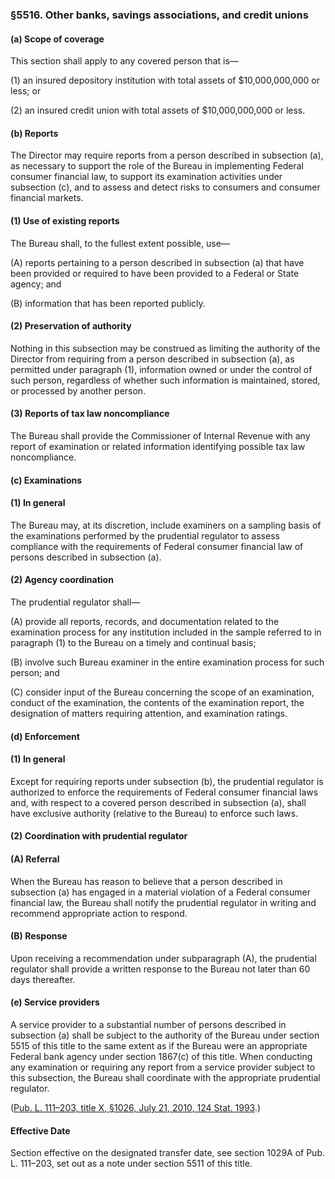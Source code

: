 ### §5516. Other banks, savings associations, and credit unions ###

[]()

#### (a) Scope of coverage ####

This section shall apply to any covered person that is—

[]()

(1) an insured depository institution with total assets of $10,000,000,000 or less; or

[]()

(2) an insured credit union with total assets of $10,000,000,000 or less.

[]()

#### (b) Reports ####

The Director may require reports from a person described in subsection (a), as necessary to support the role of the Bureau in implementing Federal consumer financial law, to support its examination activities under subsection (c), and to assess and detect risks to consumers and consumer financial markets.

[]()

#### (1) Use of existing reports ####

The Bureau shall, to the fullest extent possible, use—

[]()

(A) reports pertaining to a person described in subsection (a) that have been provided or required to have been provided to a Federal or State agency; and

[]()

(B) information that has been reported publicly.

[]()

#### (2) Preservation of authority ####

Nothing in this subsection may be construed as limiting the authority of the Director from requiring from a person described in subsection (a), as permitted under paragraph (1), information owned or under the control of such person, regardless of whether such information is maintained, stored, or processed by another person.

[]()

#### (3) Reports of tax law noncompliance ####

The Bureau shall provide the Commissioner of Internal Revenue with any report of examination or related information identifying possible tax law noncompliance.

[]()

#### (c) Examinations ####

[]()

#### (1) In general ####

The Bureau may, at its discretion, include examiners on a sampling basis of the examinations performed by the prudential regulator to assess compliance with the requirements of Federal consumer financial law of persons described in subsection (a).

[]()

#### (2) Agency coordination ####

The prudential regulator shall—

[]()

(A) provide all reports, records, and documentation related to the examination process for any institution included in the sample referred to in paragraph (1) to the Bureau on a timely and continual basis;

[]()

(B) involve such Bureau examiner in the entire examination process for such person; and

[]()

(C) consider input of the Bureau concerning the scope of an examination, conduct of the examination, the contents of the examination report, the designation of matters requiring attention, and examination ratings.

[]()

#### (d) Enforcement ####

[]()

#### (1) In general ####

Except for requiring reports under subsection (b), the prudential regulator is authorized to enforce the requirements of Federal consumer financial laws and, with respect to a covered person described in subsection (a), shall have exclusive authority (relative to the Bureau) to enforce such laws.

[]()

#### (2) Coordination with prudential regulator ####

[]()

#### (A) Referral ####

When the Bureau has reason to believe that a person described in subsection (a) has engaged in a material violation of a Federal consumer financial law, the Bureau shall notify the prudential regulator in writing and recommend appropriate action to respond.

[]()

#### (B) Response ####

Upon receiving a recommendation under subparagraph (A), the prudential regulator shall provide a written response to the Bureau not later than 60 days thereafter.

[]()

#### (e) Service providers ####

A service provider to a substantial number of persons described in subsection (a) shall be subject to the authority of the Bureau under section 5515 of this title to the same extent as if the Bureau were an appropriate Federal bank agency under section 1867(c) of this title. When conducting any examination or requiring any report from a service provider subject to this subsection, the Bureau shall coordinate with the appropriate prudential regulator.

([Pub. L. 111–203, title X, §1026, July 21, 2010, 124 Stat. 1993](/statviewer.htm?volume=124&page=1993).)

#### Effective Date ####

Section effective on the designated transfer date, see section 1029A of Pub. L. 111–203, set out as a note under section 5511 of this title.